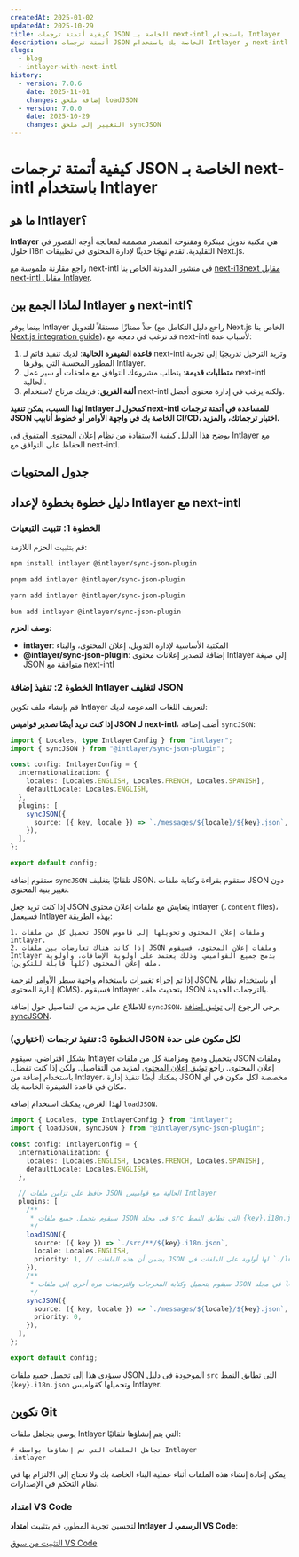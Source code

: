 ```yaml
---
createdAt: 2025-01-02
updatedAt: 2025-10-29
title: كيفية أتمتة ترجمات JSON الخاصة بـ next-intl باستخدام Intlayer
description: أتمتة ترجمات JSON الخاصة بك باستخدام Intlayer و next-intl لتعزيز التدويل في تطبيقات Next.js.
slugs:
  - blog
  - intlayer-with-next-intl
history:
  - version: 7.0.6
    date: 2025-11-01
    changes: إضافة ملحق loadJSON
  - version: 7.0.0
    date: 2025-10-29
    changes: التغيير إلى ملحق syncJSON
---
```


# كيفية أتمتة ترجمات JSON الخاصة بـ next-intl باستخدام Intlayer

## ما هو Intlayer؟

**Intlayer** هي مكتبة تدويل مبتكرة ومفتوحة المصدر مصممة لمعالجة أوجه القصور في حلول i18n التقليدية. تقدم نهجًا حديثًا لإدارة المحتوى في تطبيقات Next.js.

راجع مقارنة ملموسة مع next-intl في منشور المدونة الخاص بنا [next-i18next مقابل next-intl مقابل Intlayer](https://github.com/aymericzip/intlayer/blob/main/docs/blog/ar/next-i18next_vs_next-intl_vs_intlayer.md).

## لماذا الجمع بين Intlayer و next-intl؟

بينما يوفر Intlayer حلاً ممتازًا مستقلاً للتدويل (راجع دليل التكامل مع Next.js الخاص بنا [Next.js integration guide](https://github.com/aymericzip/intlayer/blob/main/docs/docs/ar/intlayer_with_nextjs_16.md))، قد ترغب في دمجه مع next-intl لأسباب عدة:

1. **قاعدة الشيفرة الحالية**: لديك تنفيذ قائم لـ next-intl وتريد الترحيل تدريجيًا إلى تجربة المطور المحسنة التي يوفرها Intlayer.
2. **متطلبات قديمة**: يتطلب مشروعك التوافق مع ملحقات أو سير عمل next-intl الحالية.
3. **ألفة الفريق**: فريقك مرتاح لاستخدام next-intl ولكنه يرغب في إدارة محتوى أفضل.

**لهذا السبب، يمكن تنفيذ Intlayer كمحول لـ next-intl للمساعدة في أتمتة ترجمات JSON الخاصة بك في واجهة الأوامر أو خطوط أنابيب CI/CD، اختبار ترجماتك، والمزيد.**

يوضح هذا الدليل كيفية الاستفادة من نظام إعلان المحتوى المتفوق في Intlayer مع الحفاظ على التوافق مع next-intl.

## جدول المحتويات

<TOC/>

## دليل خطوة بخطوة لإعداد Intlayer مع next-intl

### الخطوة 1: تثبيت التبعيات

قم بتثبيت الحزم اللازمة:

```bash packageManager="npm"
npm install intlayer @intlayer/sync-json-plugin
```

```bash packageManager="pnpm"
pnpm add intlayer @intlayer/sync-json-plugin
```

```bash packageManager="yarn"
yarn add intlayer @intlayer/sync-json-plugin
```

```bash packageManager="bun"
bun add intlayer @intlayer/sync-json-plugin
```

**وصف الحزم:**

- **intlayer**: المكتبة الأساسية لإدارة التدويل، إعلان المحتوى، والبناء
- **@intlayer/sync-json-plugin**: إضافة لتصدير إعلانات محتوى Intlayer إلى صيغة JSON متوافقة مع next-intl

### الخطوة 2: تنفيذ إضافة Intlayer لتغليف JSON

قم بإنشاء ملف تكوين Intlayer لتعريف اللغات المدعومة لديك:

**إذا كنت تريد أيضًا تصدير قواميس JSON لـ next-intl**، أضف إضافة `syncJSON`:

```typescript fileName="intlayer.config.ts"
import { Locales, type IntlayerConfig } from "intlayer";
import { syncJSON } from "@intlayer/sync-json-plugin";

const config: IntlayerConfig = {
  internationalization: {
    locales: [Locales.ENGLISH, Locales.FRENCH, Locales.SPANISH],
    defaultLocale: Locales.ENGLISH,
  },
  plugins: [
    syncJSON({
      source: ({ key, locale }) => `./messages/${locale}/${key}.json`,
    }),
  ],
};

export default config;
```

ستقوم إضافة `syncJSON` تلقائيًا بتغليف JSON. ستقوم بقراءة وكتابة ملفات JSON دون تغيير بنية المحتوى.

إذا كنت تريد جعل JSON يتعايش مع ملفات إعلان محتوى intlayer (`.content` files)، فسيعمل Intlayer بهذه الطريقة:

    1. تحميل كل من ملفات JSON وملفات إعلان المحتوى وتحويلها إلى قاموس intlayer.
    2. إذا كانت هناك تعارضات بين ملفات JSON وملفات إعلان المحتوى، فسيقوم Intlayer بدمج جميع القواميس. وذلك يعتمد على أولوية الإضافات، وأولوية ملف إعلان المحتوى (كلها قابلة للتكوين).

إذا تم إجراء تغييرات باستخدام واجهة سطر الأوامر لترجمة JSON، أو باستخدام نظام إدارة المحتوى (CMS)، فسيقوم Intlayer بتحديث ملف JSON بالترجمات الجديدة.

للاطلاع على مزيد من التفاصيل حول إضافة `syncJSON`، يرجى الرجوع إلى [توثيق إضافة syncJSON](https://github.com/aymericzip/intlayer/blob/main/docs/docs/ar/plugins/sync-json.md).

### (اختياري) الخطوة 3: تنفيذ ترجمات JSON لكل مكون على حدة

بشكل افتراضي، سيقوم Intlayer بتحميل ودمج ومزامنة كل من ملفات JSON وملفات إعلان المحتوى. راجع [توثيق إعلان المحتوى](https://github.com/aymericzip/intlayer/blob/main/docs/docs/ar/dictionary/content_file.md) لمزيد من التفاصيل. ولكن إذا كنت تفضل، باستخدام إضافة من Intlayer، يمكنك أيضًا تنفيذ إدارة JSON مخصصة لكل مكون في أي مكان في قاعدة الشيفرة الخاصة بك.

لهذا الغرض، يمكنك استخدام إضافة `loadJSON`.

```ts fileName="intlayer.config.ts"
import { Locales, type IntlayerConfig } from "intlayer";
import { loadJSON, syncJSON } from "@intlayer/sync-json-plugin";

const config: IntlayerConfig = {
  internationalization: {
    locales: [Locales.ENGLISH, Locales.FRENCH, Locales.SPANISH],
    defaultLocale: Locales.ENGLISH,
  },

  // حافظ على تزامن ملفات JSON الحالية مع قواميس Intlayer
  plugins: [
    /**
     * سيقوم بتحميل جميع ملفات JSON في مجلد src التي تطابق النمط {key}.i18n.json
     */
    loadJSON({
      source: ({ key }) => `./src/**/${key}.i18n.json`,
      locale: Locales.ENGLISH,
      priority: 1, // يضمن أن هذه الملفات JSON لها أولوية على الملفات في `./locales/en/${key}.json`
    }),
    /**
     * سيقوم بتحميل وكتابة المخرجات والترجمات مرة أخرى إلى ملفات JSON في مجلد locales
     */
    syncJSON({
      source: ({ key, locale }) => `./messages/${locale}/${key}.json`,
      priority: 0,
    }),
  ],
};

export default config;
```

سيؤدي هذا إلى تحميل جميع ملفات JSON الموجودة في دليل `src` التي تطابق النمط `{key}.i18n.json` وتحميلها كقواميس Intlayer.

## تكوين Git

يوصى بتجاهل ملفات Intlayer التي يتم إنشاؤها تلقائيًا:

```plaintext fileName=".gitignore"
# تجاهل الملفات التي تم إنشاؤها بواسطة Intlayer
.intlayer
```

يمكن إعادة إنشاء هذه الملفات أثناء عملية البناء الخاصة بك ولا تحتاج إلى الالتزام بها في نظام التحكم في الإصدارات.

### امتداد VS Code

لتحسين تجربة المطور، قم بتثبيت **امتداد Intlayer الرسمي لـ VS Code**:

[التثبيت من سوق VS Code](https://marketplace.visualstudio.com/items?itemName=intlayer.intlayer-vs-code-extension)
